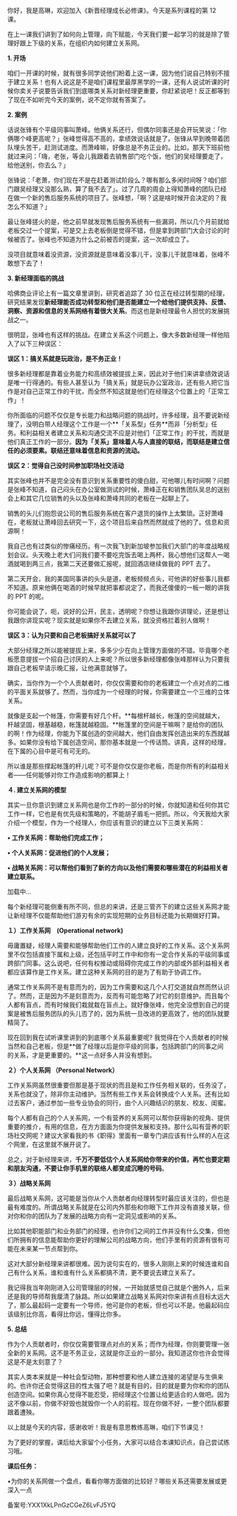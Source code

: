 你好，我是高琳，欢迎加入《新晋经理成长必修课》。今天是系列课程的第 12 课。

在上一课我们讲到了如何向上管理，向下赋能，今天我们要一起学习的就是除了管理好跟上下级的关系，在组织内如何建立关系网。

**1\. 开场**

咱们一开课的时候，就有很多同学说他们盼着上这一课，因为他们说自己特别不擅于建立关系！也有人说这是不是咱们课程里最厚黑学的一课，还有人说试听课的时候你卖关子说要告诉我们到底哪类关系对新经理更重要，你赶紧说吧！反正都等到了现在不如听完今天的案例，说不定你就有答案了。

**2\. 案例**

话说张锋有个平级同事叫萧峰。他俩关系还行，但偶尔同事还是会开玩笑说：「你俩哪个峰更高呢？」张峰觉得高不高的，拿绩效说话就是了。张锋从早到晚带着团队埋头苦干，赶测试进度。而萧峰嘛，好像总是不务正业的。比如，那天下班前他就过来问：「嗨，老张，等会儿我跟着去销售部门吃个饭，他们的吴经理要走了，给他送别，你去么？」

张锋说：「老萧，你们现在不是在赶着测试阶段么？哪有那么多闲时间呀？咱们部门跟吴经理又没那么熟，算了我不去了」。过了几周的周会上得知萧峰的团队已经在做一个新的售后服务系统的项目了。张峰想，「啊？这是啥时候开会决定的？我怎么不知道？」

最让张峰搓火的是，他之前早就发现售后服务系统有一些漏洞，所以几个月前就给老板交过一个提案，可是交上去老板倒是觉得不错，但是拿到跨部门大会讨论的时候被否了。张峰也不知道为什么之前被否的提案，这一次却成立了。

没项目就意味着没资源，没资源就是意味着没事儿干，没事儿干就意味着，张峰不敢想下去了！

**3\. 新经理面临的挑战**

哈佛商业评论上有一篇文章里讲到，研究者追踪了 30 位正在经过转型期的经理，研究结果发现**新经理能否成功转型和他们是否能建立一个给他们提供支持、反馈、洞察、资源和信息的关系网络有着很大关系**。而这也是新经理最令人担忧的发展挑战之一。

很明显，张峰也有这样的挑战。在建立关系这个问题上，像大多数新经理一样他陷入了以下三种误区：

**误区 1：搞关系就是玩政治，是不务正业！**

很多新经理都是靠着业务能力和高绩效被提拔上来，因此对于他们来讲拿绩效说话是唯一行得通的。有些人甚至认为「搞关系」就是玩办公室政治，还有些人把它当作是对自己正常工作的干扰，而全然不知这就是他们在经理这个位置上的「正常工作」！

你所面临的问题不仅仅是专长能力和战略问题的挑战时，许多经理，且不要说新经理了，没明白带人经理这个工作是一个**「关系型」任务**而非「分析型」任务。和利益相关者建立关系和沟通交流不应是对他们「正常工作」的干扰，而就是他们真正工作的一部分。**因为「关系」意味着人与人直接的联结，而联结是建立信任的必须要素。联结还意味着信息和资源的流动。**

**误区 2：觉得自己没时间参加职场社交活动**

其实张峰也并不是完全没有意识到关系重要性的傻白甜，可他哪儿有时间啊？问题是张峰不知道，自己闷头在办公室做测试的时候，萧峰正在和销售团队吴总的送别会上和其它几位销售的头以及张峰和萧峰共同的老板在一起聊上了。

销售的头儿们抱怨说公司的售后服务系统在客户退货的操作上太繁琐。正好萧峰在，老板就让萧峰回去研究一下，这个项目后来自然而然就成了他的了。信息和资源啊！

我自己也有过类似的惨痛经历。有一次我飞到新加坡参加我们大部门的年度战略规划会议。头天晚上老大们问我们要不要吃完饭去喝上两杯，我心想他们这帮人一喝酒就喝到两三点，我第二天还要做汇报呢，就回酒店继续做我的 PPT 去了。

第二天开会，我的美国同事讲的头头是道，老板频频点头，可他讲的好些事儿我都不知道。原来他俩在喝酒的时候早就把事都说定了，而我还傻傻的一板一眼的讲我的 PPT 的呢。

你可能会说了，呃，说好的公开，民主，透明呢？你想让我跟你讲理论，还是想让我跟你讲现实呢？现实就是如果你不去建立关系，就没资格拦着别人做啊！

**误区 3：认为只要和自己老板搞好关系就可以了**

大部分经理之所以能被提拔上来，多多少少在向上管理方面做的不错。毕竟哪个老板愿意提拔一个招自己讨厌的人上来呢？所以很多新经理都像张峰那样认为只要我跟自己老板早请示晚汇报，让他满意就够了。

确实，当你作为一个个人贡献者时，你仅仅需要和你的老板建立一个点对点的二维的平面关系就够了。然而，当你成为一个经理的时候，你需要建立一个三维的立体关系。

就像是支起一个帐篷，你需要有好几个杆。**每根杆越长，帐篷的空间就越大，杆越坚固，根基越稳，帐篷就越稳固。**帐篷里的空间是干嘛啊？是给你的团队的啊！作为经理，你能为下属创造的空间越大，他们自由发挥创造出来的东西就越多。如果你没有给下属创造空间，那你基本就是一个传话筒。讲真，这样的经理，在下属的心目中是可有可无的。

所以谁是那些撑起帐篷的杆儿呢？可不是你仅仅是你老板，而是你所有的利益相关者——任何能够对你工作造成影响的都算上！

**４. 建立关系网的模型**

其实一旦你意识到建立关系网也是你工作的一部分的时候，你就知道和任何你其它工作一样，它也是有优先级和策略的，不能胡子眉毛一把抓。所以，今天我给大家介绍一个模型，作为一个经理人，你应该有意识的建立以下三类关系网：

**• 工作关系网：帮助他们完成工作；**

**• 个人关系网：促进他们的个人发展；**

**• 战略关系网：可以帮他们看到了新的方向以及他们需要和哪些潜在的利益相关者建立联系。**

加载中...

每个新经理可能侧重有所不同，但总的来讲，还是三管齐下的建立这些关系网才能让新经理不仅能帮助他们游刃有余的实现短期的业务目标还能为长期做好打算。

**１）工作关系网　\(Operational network\)**

毋庸置疑，经理人需要和能够帮助他们工作的人建立良好的工作关系。这个关系网里不仅包括直接下属和上级，还包括平时工作中和你有一定合作关系的平级同事或跨部门同事。这么说吧，任何有权推动或阻碍你完成工作的内部或外部利益相关者都应该算作是工作关系。建立这种关系网的目的是为了有助于协调工作。

通常工作关系网不是有意而为的，因为工作需要和这几个人打交道就自然而然认识了。然而，正是因为不是刻意而为，反而有可能忽略了对它的刻意维护。而且每个人都有盲点，而有时候我们栽就栽在盲点上。就好像张峰，他完全没想到自己的提案是被售后服务团队的头儿否了的，因为系统一旦改进的更高效了，他的团队就要精简了。

现在回到我在试听课里讲到的到底哪个关系最重要呢\? 我觉得在个人贡献者的时候当然和自己老板，但是**做了经理以后是你平级的同事，包括跨部门的同事之间的关系，才是更重要的。**这一点好多人并没有想到。

**２）个人关系网 （Personal Network）**

工作关系网虽然很重要但那是基于现状的而且是和工作任务相关联的，任务没了，关系也就没了，除非你主动维护。当然有些工作关系会转换成个人关系。还有比如过去客户，通过参加一些专业协会的同行，由个人兴趣结识的朋友、校友、闺蜜。

每个人都有自己的个人关系网，一个有营养的关系网可以帮你获得新的视角、提供重要的推介，有用的信息，在方方面面为你提供发展和支持。那什么叫有营养的职场社交网呢？建议大家看我的书《职得》里面有一章专门讲应该有什么样的人在这个网里，在这里就不展开说了。

总之，对于新经理来讲，**千万不要低估个人关系网给你带来的价值，再忙也要定期和朋友沟通，不要让你手机里的联络人都变成沉睡的号码**。

**３）战略关系网**

最后战略关系网，这可能是当你从个人贡献者向经理转型时最应该关注的，但也是最有难度的。所谓战略关系就是在公司内外那些和你眼下工作并没有直接关联，但对你和你的团队为了发展的战略方向有一定洞见或影响的关系。

比如其他职能部门和业务部门的经理，也许你们之间的工作并没有什么交集，但他们所拥有的信息能帮助你更好的理解公司的战略方向，他们手里有的资源有很有可能在未来某一节点帮到你。

这对大部分新经理来讲都很难。因为说句实在的，很多人刚刚上来的时候连谁和自己有什么关系，谁和谁有什么关系都搞不清，更不要说去建立关系了。

我记得我当年刚刚进入公司管理层的时候，一开始就感觉自己就是个圈外人，后来还是我的导师帮我厘清了脉路。所以如果建立战略关系网对你来讲有点目标太远大了，那么最起码一定要有一个导师，他可是你的老板，但也可以不是。他最起码应该级别比你高，看得比你远，懂得比你多。

**5\. 总结**

作为个人贡献者时，你仅仅需要管理点对点的关系；而作为经理，你则要管理一张全新的关系网。这不是不务正业，这就是你正业的一部分。我知道这你也许会觉得这是不是太刻意了？

其实人类本来就是一种社会型动物，那种想要和他人建立连接的渴望是与生俱来的。也许你还会觉得这目的性太强了吧？就是有目的，目的就是要为你和你的团队创造空间。如果你真心觉得不能忍受，把经理这个位置让给更适合的人做吧。因为这不像以前，你做不好毁也就毁你一个人的前程。现在你做不好，一整个团队都要跟着遭殃。

以上就是今天的内容，感谢收听！我是有意思教练高琳，咱们下节课见！

为了更好的掌握，课后给大家留个小任务，大家可以结合本课知识点，自己尝试练习哦。

**课后任务：**

•为你的关系网做一个盘点，看看你哪方面做的比较好？哪些关系还需要发展或更深入一点

备案号:YXX1XkLPnGzCGeZ6LvFJ5YQ